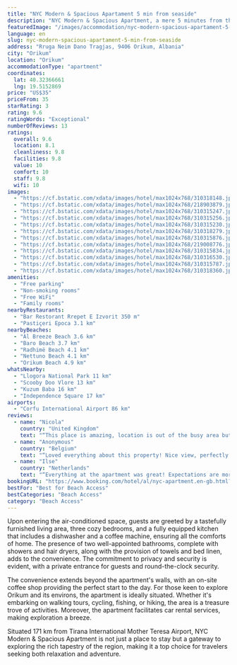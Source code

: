 ```yaml
---
title: "NYC Modern & Spacious Apartament 5 min from seaside"
description: "NYC Modern & Spacious Apartment, a mere 5 minutes from the seaside, stands out for its breathtaking garden and sea views, offering a serene escape just 23 km from the historic Kuzum Baba and Independence Square."
featuredImage: "/images/accommodation/nyc-modern-spacious-apartament-5-min-from-seaside-310318148.jpg"
language: en
slug: nyc-modern-spacious-apartament-5-min-from-seaside
address: "Rruga Neim Dano Tragjas, 9406 Orikum, Albania"
city: "Orikum"
location: "Orikum"
accommodationType: "apartment"
coordinates:
  lat: 40.32366661
  lng: 19.5152869
price: "US$35"
priceFrom: 35
starRating: 3
rating: 9.6
ratingWords: "Exceptional"
numberOfReviews: 13
ratings:
  overall: 9.6
  location: 8.1
  cleanliness: 9.8
  facilities: 9.8
  value: 10
  comfort: 10
  staff: 9.8
  wifi: 10
images:
  - "https://cf.bstatic.com/xdata/images/hotel/max1024x768/310318148.jpg?k=02158d035e9ccb21b9e15f134d7dc4216ab1703cfc40210720147988e7959548&o=&hp=1"
  - "https://cf.bstatic.com/xdata/images/hotel/max1024x768/218903879.jpg?k=7eade66223ac67c543cae71978ff29ac8f006ed60e05dd53046d3b7b374c9d28&o=&hp=1"
  - "https://cf.bstatic.com/xdata/images/hotel/max1024x768/310315247.jpg?k=e5d81bca0bfcaafc198cabbe634317a8a973e57845bb63e85516462af05a5c25&o=&hp=1"
  - "https://cf.bstatic.com/xdata/images/hotel/max1024x768/310315256.jpg?k=cc33a456ba1df7cc043229ce2b1290de5b069eec9c9b30176272cd8351e99362&o=&hp=1"
  - "https://cf.bstatic.com/xdata/images/hotel/max1024x768/310315230.jpg?k=3eeafa964008cfa67d6483af728225fad2c40215c27abad527c8c2e887229e4b&o=&hp=1"
  - "https://cf.bstatic.com/xdata/images/hotel/max1024x768/310318279.jpg?k=91189d3c23bedd8c351332b24641540536539954b5726294feb5bca34c021268&o=&hp=1"
  - "https://cf.bstatic.com/xdata/images/hotel/max1024x768/310315876.jpg?k=0b7bd3abd19cd661838de76bb0f76e50ebbd6823e370274dab33fa538f30700c&o=&hp=1"
  - "https://cf.bstatic.com/xdata/images/hotel/max1024x768/219008776.jpg?k=93872d63e85661871e44e0657fa5186ad0a83aa15cb5d977f7cce5739887d6b5&o=&hp=1"
  - "https://cf.bstatic.com/xdata/images/hotel/max1024x768/310315834.jpg?k=810cef13d648097c9a2f6890f2a8d28b58af87a56b7d7037f32a62069b47bd31&o=&hp=1"
  - "https://cf.bstatic.com/xdata/images/hotel/max1024x768/310316530.jpg?k=d9f2c656506202ef59b348772b49e6f5f33edb200741a37803741340145f8c08&o=&hp=1"
  - "https://cf.bstatic.com/xdata/images/hotel/max1024x768/310315787.jpg?k=205f821c0c21ea5059159d09e1ace6ded1088d8fdde8009129a182a0f74c65df&o=&hp=1"
  - "https://cf.bstatic.com/xdata/images/hotel/max1024x768/310318360.jpg?k=d3c491becc6b187cf86f2a43fd3db4e422bbf8638b373fa1ca4c91982d0da76f&o=&hp=1"
amenities:
  - "Free parking"
  - "Non-smoking rooms"
  - "Free WiFi"
  - "Family rooms"
nearbyRestaurants:
  - "Bar Restorant Rrepet E Izvorit 350 m"
  - "Pastiçeri Epoca 3.1 km"
nearbyBeaches:
  - "Al Breeze Beach 3.6 km"
  - "Baro Beach 3.7 km"
  - "Radhimë Beach 4.1 km"
  - "Nettuno Beach 4.1 km"
  - "Orikum Beach 4.9 km"
whatsNearby:
  - "Llogora National Park 11 km"
  - "Scooby Doo Vlore 13 km"
  - "Kuzum Baba 16 km"
  - "Independence Square 17 km"
airports:
  - "Corfu International Airport 86 km"
reviews:
  - name: "Nicola"
    country: "United Kingdom"
    text: "“This place is amazing, location is out of the busy area but still close to everything. Apartment is one of the best we have stayed in, beautiful, clean with the biggest balcony I've ever seen.. Almost wrap around. Host had excellent...”"
  - name: "Anonymous"
    country: "Belgium"
    text: "“Loved everything about this property! Nice view, perfectly clean and the stuff was very welcoming. Would definitely recommend it.”"
  - name: "Ilse"
    country: "Netherlands"
    text: "“Everything at the apartment was great! Expectations are more than exceeded!”"
bookingURL: "https://www.booking.com/hotel/al/nyc-apartment.en-gb.html?aid=8035640"
bestFor: "Best for Beach Access"
bestCategories: "Beach Access"
category: "Beach Access"
---
```


Upon entering the air-conditioned space, guests are greeted by a tastefully furnished living area, three cozy bedrooms, and a fully equipped kitchen that includes a dishwasher and a coffee machine, ensuring all the comforts of home. The presence of two well-appointed bathrooms, complete with showers and hair dryers, along with the provision of towels and bed linen, adds to the convenience. The commitment to privacy and security is evident, with a private entrance for guests and round-the-clock security.

The convenience extends beyond the apartment's walls, with an on-site coffee shop providing the perfect start to the day. For those keen to explore Orikum and its environs, the apartment is ideally situated. Whether it's embarking on walking tours, cycling, fishing, or hiking, the area is a treasure trove of activities. Moreover, the apartment facilitates car rental services, making exploration a breeze.

Situated 171 km from Tirana International Mother Teresa Airport, NYC Modern & Spacious Apartment is not just a place to stay but a gateway to exploring the rich tapestry of the region, making it a top choice for travelers seeking both relaxation and adventure.